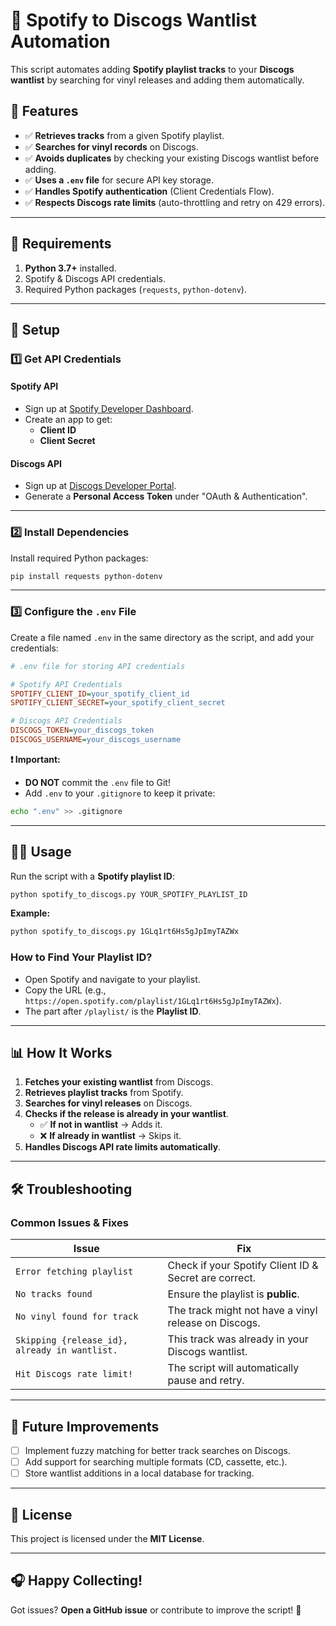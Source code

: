 # 🎵 Spotify to Discogs Wantlist Automation

This script automates adding **Spotify playlist tracks** to your **Discogs wantlist** by searching for vinyl releases and adding them automatically.

## 🚀 Features
- ✅ **Retrieves tracks** from a given Spotify playlist.
- ✅ **Searches for vinyl records** on Discogs.
- ✅ **Avoids duplicates** by checking your existing Discogs wantlist before adding.
- ✅ **Uses a `.env` file** for secure API key storage.
- ✅ **Handles Spotify authentication** (Client Credentials Flow).
- ✅ **Respects Discogs rate limits** (auto-throttling and retry on 429 errors).

---

## 📜 Requirements

1. **Python 3.7+** installed.
2. Spotify & Discogs API credentials.
3. Required Python packages (`requests`, `python-dotenv`).

---

## 🔧 Setup

### **1️⃣ Get API Credentials**
#### **Spotify API**
- Sign up at [Spotify Developer Dashboard](https://developer.spotify.com/dashboard/).
- Create an app to get:
  - **Client ID**
  - **Client Secret**

#### **Discogs API**
- Sign up at [Discogs Developer Portal](https://www.discogs.com/developers/).
- Generate a **Personal Access Token** under "OAuth & Authentication".

---

### **2️⃣ Install Dependencies**
Install required Python packages:

```sh
pip install requests python-dotenv
```

---

### **3️⃣ Configure the `.env` File**
Create a file named `.env` in the same directory as the script, and add your credentials:

```ini
# .env file for storing API credentials

# Spotify API Credentials
SPOTIFY_CLIENT_ID=your_spotify_client_id
SPOTIFY_CLIENT_SECRET=your_spotify_client_secret

# Discogs API Credentials
DISCOGS_TOKEN=your_discogs_token
DISCOGS_USERNAME=your_discogs_username
```

**❗ Important:**  
- **DO NOT** commit the `.env` file to Git!  
- Add `.env` to your `.gitignore` to keep it private:

```sh
echo ".env" >> .gitignore
```

---

## 🏃‍♂️ Usage

Run the script with a **Spotify playlist ID**:

```sh
python spotify_to_discogs.py YOUR_SPOTIFY_PLAYLIST_ID
```

**Example:**
```sh
python spotify_to_discogs.py 1GLq1rt6Hs5gJpImyTAZWx
```

### **How to Find Your Playlist ID?**
- Open Spotify and navigate to your playlist.
- Copy the URL (e.g., `https://open.spotify.com/playlist/1GLq1rt6Hs5gJpImyTAZWx`).
- The part after `/playlist/` is the **Playlist ID**.

---

## 📊 How It Works

1. **Fetches your existing wantlist** from Discogs.
2. **Retrieves playlist tracks** from Spotify.
3. **Searches for vinyl releases** on Discogs.
4. **Checks if the release is already in your wantlist**.
   - ✅ **If not in wantlist** → Adds it.
   - ❌ **If already in wantlist** → Skips it.
5. **Handles Discogs API rate limits automatically**.

---

## 🛠 Troubleshooting

### **Common Issues & Fixes**
| Issue | Fix |
|------|------|
| `Error fetching playlist` | Check if your Spotify Client ID & Secret are correct. |
| `No tracks found` | Ensure the playlist is **public**. |
| `No vinyl found for track` | The track might not have a vinyl release on Discogs. |
| `Skipping {release_id}, already in wantlist.` | This track was already in your Discogs wantlist. |
| `Hit Discogs rate limit!` | The script will automatically pause and retry. |

---

## 🔄 Future Improvements
- [ ] Implement fuzzy matching for better track searches on Discogs.
- [ ] Add support for searching multiple formats (CD, cassette, etc.).
- [ ] Store wantlist additions in a local database for tracking.

---

## 📜 License
This project is licensed under the **MIT License**.

---

## 🎧 Happy Collecting!
Got issues? **Open a GitHub issue** or contribute to improve the script! 🚀


